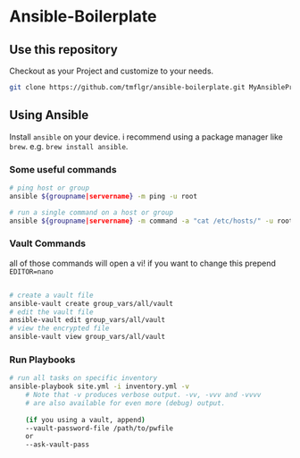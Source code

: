 # Ansible-Boilerplate

## Use this repository

Checkout as your Project and customize to your needs.
```bash
git clone https://github.com/tmflgr/ansible-boilerplate.git MyAnsibleProject
```

## Using Ansible

Install `ansible` on your device. i recommend using a package manager like `brew`. e.g. `brew install ansible`.

### Some useful commands

```bash
# ping host or group
ansible ${groupname|servername} -m ping -u root

# run a single command on a host or group
ansible ${groupname|servername} -m command -a "cat /etc/hosts/" -u root
```

### Vault Commands

all of those commands will open a vi!
if you want to change this prepend `EDITOR=nano`
```bash

# create a vault file
ansible-vault create group_vars/all/vault
# edit the vault file
ansible-vault edit group_vars/all/vault
# view the encrypted file
ansible-vault view group_vars/all/vault

```

### Run Playbooks
```bash
# run all tasks on specific inventory
ansible-playbook site.yml -i inventory.yml -v
    # Note that -v produces verbose output. -vv, -vvv and -vvvv  
    # are also available for even more (debug) output.
    
    (if you using a vault, append)
    --vault-password-file /path/to/pwfile
    or
    --ask-vault-pass

```

